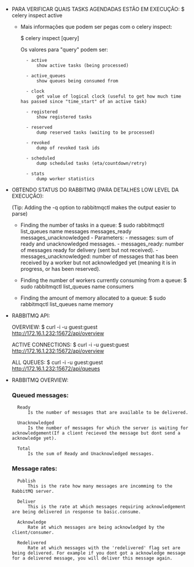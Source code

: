 - PARA VERIFICAR QUAIS TASKS AGENDADAS ESTÃO EM EXECUÇÃO:
    $ celery inspect active

    - Mais informações que podem ser pegas com o celery inspect:

        $ celery inspect [query]

        Os valores para "query" podem ser:

            - active
                show active tasks (being processed)

            - active_queues
                show queues being consumed from

            - clock
                get value of logical clock (useful to get how much time has passed since "time_start" of an active task)

            - registered
                show registered tasks

            - reserved
                dump reserved tasks (waiting to be processed)

            - revoked
                dump of revoked task ids

            - scheduled
                dump scheduled tasks (eta/countdown/retry)

            - stats
                dump worker statistics


- OBTENDO STATUS DO RABBITMQ (PARA DETALHES LOW LEVEL DA EXECUÇÃO):

    (Tip: Adding the -q option to rabbitmqctl makes the output easier to parse)

    - Finding the number of tasks in a queue:
        $ sudo rabbitmqctl list_queues name messages messages_ready messages_unacknowledged
            - Parameters:
                - messages:  sum of ready and unacknowledged messages.
                - messages_ready: number of messages ready for delivery (sent but not received).
                - messages_unacknowledged: number of messages that has been received by a worker but not acknowledged yet (meaning it is in progress, or has been reserved).

    - Finding the number of workers currently consuming from a queue:
        $ sudo rabbitmqctl list_queues name consumers

    - Finding the amount of memory allocated to a queue:
        $ sudo rabbitmqctl list_queues name memory

- RABBITMQ API:

    OVERVIEW:
        $ curl -i -u guest:guest  http://172.16.1.232:15672/api/overview

    ACTIVE CONNECTIONS:
        $ curl -i -u guest:guest  http://172.16.1.232:15672/api/overview

    ALL QUEUES:
        $ curl -i -u guest:guest  http://172.16.1.232:15672/api/queues

- RABBITMQ OVERVIEW:

    ### Queued messages:
        Ready
            Is the number of messages that are available to be delivered.

        Unacknowledged
            Is the number of messages for which the server is waiting for acknowledgement(If a client recieved the message but dont send a acknowledge yet).

        Total
            Is the sum of Ready and Unacknowledged messages.

    ### Message rates: 
        Publish
            This is the rate how many messages are incomming to the RabbitMQ server.

        Deliver
            This is the rate at which messages requiring acknowledgement are being delivered in response to basic.consume.

        Acknowledge
            Rate at which messages are being acknowledged by the client/consumer.

        Redelivered
            Rate at which messages with the 'redelivered' flag set are being delivered. For example if you dont got a acknowledge message for a delivered message, you will deliver this message again.

